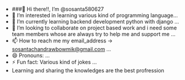 - ###👋 Hi there!!, I’m @sosanta580627
- 👀 I’m interested in learning various kind of programming language...
- 🌱 I’m currently learning backend development python with django ...
- 💞️ I’m looking to collaborate on project based work and i need some team members whose are always try to help me and support me ...
- 📫 How to reach me my email_address -> sosantachandrawbowmik@gmail.com  ...
- 😄 Pronouns: ...
- ⚡ Fun fact: Various kind of jokes ...
-    Learning and sharing the knowledges are the best profression

<!---
sosanta580627/sosanta580627 is a ✨ special ✨ repository because its `README.md` (this file) appears on your GitHub profile.
You can click the Preview link to take a look at your changes.
--->
